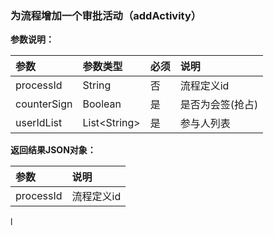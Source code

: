 ### 为流程增加一个审批活动（addActivity）

**参数说明：**

| **参数** | **参数类型** | **必须** | **说明** |
| :--- | :--- | :--- | :--- |
| processId | String | 否 | 流程定义id |
| counterSign | Boolean | 是 | 是否为会签\(抢占\) |
| userIdList | List&lt;String&gt; | 是 | 参与人列表 |



**返回结果JSON对象：**

| **参数** | **说明** |
| :--- | :--- |
| processId | 流程定义id |

l

